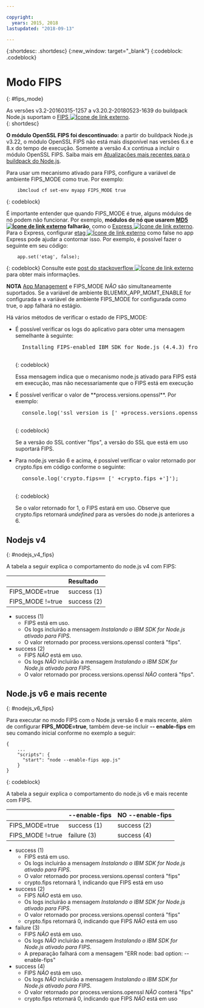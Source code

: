 ```yaml
---

copyright:
  years: 2015, 2018
lastupdated: "2018-09-13"

---
```


{:shortdesc: .shortdesc}
{:new_window: target="_blank"}
{:codeblock: .codeblock}

# Modo FIPS
{: #fips_mode}

As versões v3.2-20160315-1257 a v3.20.2-20180523-1639 do buildpack Node.js suportam o [FIPS ![Ícone de link externo](../../icons/launch-glyph.svg "Ícone de link externo")](https://en.wikipedia.org/wiki/Federal_Information_Processing_Standards).  
{: shortdesc}

**O módulo OpenSSL FIPS foi descontinuado:** a partir do buildpack Node.js v3.22, o módulo OpenSSL FIPS não está mais disponível nas versões 6.x e 8.x do tempo de execução. Somente a versão 4.x continua a incluir o módulo OpenSSL FIPS. Saiba mais em [Atualizações mais recentes para o buildpack do Node.js](updates.html#fips-deprecation).

Para
usar um mecanismo ativado para FIPS, configure a variável de ambiente FIPS_MODE como true.
Por exemplo:

```
    ibmcloud cf set-env myapp FIPS_MODE true
```
{: codeblock}

É importante entender que quando FIPS_MODE é true, alguns módulos de nó podem não
funcionar.  Por exemplo, **módulos de nó que usarem [MD5 ![Ícone de link externo](../../icons/launch-glyph.svg "Ícone de link externo")](https://en.wikipedia.org/wiki/MD5) falharão**, como o [Express ![Ícone de link externo](../../icons/launch-glyph.svg "Ícone de link externo")](http://expressjs.com/).  Para o Express, configurar [etag ![Ícone de link externo](../../icons/launch-glyph.svg "Ícone de link externo")](http://expressjs.com/en/api.html) como false no
app Express pode ajudar a contornar isso. Por exemplo, é possível fazer o seguinte em seu código:
```
    app.set('etag', false);
```
{: codeblock}
Consulte este [post do stackoverflow ![Ícone de link externo](../../icons/launch-glyph.svg "Ícone de link externo")](http://stackoverflow.com/questions/15191511/disable-etag-header-in-express-node-js)
para obter mais informações.

**NOTA** [App Management](../common/app_mng.html) e FIPS_MODE
*NÃO* são simultaneamente suportados.  Se a variável de ambiente
BLUEMIX_APP_MGMT_ENABLE for configurada e a variável de ambiente FIPS_MODE for
configurada como true, o app falhará no estágio.

Há vários métodos de verificar o estado de FIPS_MODE:
<ul>
<li> É possível verificar os logs do aplicativo para obter uma mensagem semelhante à seguinte:    

  <pre>
  Installing FIPS-enabled IBM SDK for Node.js (4.4.3) from cache
  </pre>
  {: codeblock}

Essa mensagem indica que o mecanismo node.js ativado para FIPS está em execução, mas não necessariamente que o FIPS está em execução
</li>

<li> É possível verificar o valor de **process.versions.openssl**. Por exemplo:

  <pre>
  console.log('ssl version is [' +process.versions.openssl +']');
  </pre>
  {: codeblock}

Se a versão do SSL contiver "fips", a versão do SSL que está em uso suportará FIPS.  
</li>

<li> Para node.js versão 6 e acima, é possível verificar o valor retornado por crypto.fips em código conforme o seguinte:

  <pre>
  console.log('crypto.fips== [' +crypto.fips +']');
  </pre>
  {: codeblock}

Se o valor retornado for 1, o FIPS estará em uso. Observe que crypto.fips retornará
*undefined* para as versões do node.js anteriores a 6.
</li>
</ul>

## Nodejs v4
{: #nodejs_v4_fips}

A tabela a seguir explica o comportamento do node.js v4 com FIPS:

|                 | Resultado        |
| :-------------- | :------------ |
|FIPS_MODE=true   |success (1)    |
|FIPS_MODE !=true |success (2)    |

* success (1)
  * FIPS está em uso.
  * Os logs incluirão a mensagem *Instalando o IBM SDK for Node.js ativado para FIPS*.
  * O valor retornado por process.versions.openssl conterá "fips".
* success (2)
  * FIPS *NÃO* está em uso.
  * Os logs *NÃO* incluirão a mensagem *Instalando o IBM SDK for Node.js ativado para FIPS*.
  * O valor retornado por process.versions.openssl *NÃO* conterá "fips".

## Node.js v6 e mais recente
{: #nodejs_v6_fips}

Para executar no modo FIPS com o Node.js versão 6 e mais recente, além de configurar
**FIPS_MODE=true**, também deve-se incluir **-- enable-fips** em seu comando inicial conforme
no exemplo a seguir:
```
{
    ...   
    "scripts": {
      "start": "node --enable-fips app.js"
    }
}
```
{: codeblock}

A tabela a seguir explica o comportamento do node.js v6 e mais recente com FIPS.

|                 |--enable-fips  |NO --enable-fips |
| :-------------- | :------------ | :-------------- |
|FIPS_MODE=true   |success (1)    |success (2)      |
|FIPS_MODE !=true |failure (3)    |success (4)      |

* success (1)
  * FIPS está em uso.
  * Os logs incluirão a mensagem *Instalando o IBM SDK for Node.js ativado para FIPS*.
  * O valor retornado por process.versions.openssl conterá "fips"
  * crypto.fips retornará 1, indicando que FIPS está em uso
* success (2)
  * FIPS *NÃO* está em uso.
  * Os logs incluirão a mensagem *Instalando o IBM SDK for Node.js ativado para FIPS*.
  * O valor retornado por process.versions.openssl conterá "fips"
  * crypto.fips retornará 0, indicando que FIPS *NÃO* está em uso
* failure (3)
  * FIPS *NÃO* está em uso.
  * Os logs *NÃO* incluirão a mensagem *Instalando o IBM SDK for Node.js ativado para FIPS*.
  * A preparação falhará com a mensagem "ERR node: bad option: --enable-fips"
* success (4)
  * FIPS *NÃO* está em uso.
  * Os logs *NÃO* incluirão a mensagem *Instalando o IBM SDK for Node.js ativado para FIPS*.
  * O valor retornado por process.versions.openssl *NÃO* conterá "fips"
  * crypto.fips retornará 0, indicando que FIPS *NÃO* está em uso

